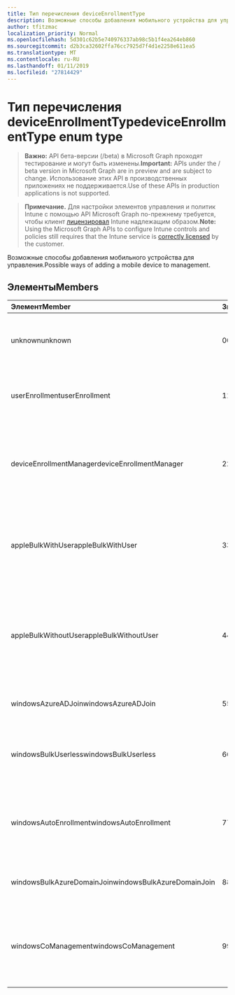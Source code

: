 ```yaml
---
title: Тип перечисления deviceEnrollmentType
description: Возможные способы добавления мобильного устройства для управления.
author: tfitzmac
localization_priority: Normal
ms.openlocfilehash: 5d301c62b5e740976337ab98c5b1f4ea264eb860
ms.sourcegitcommit: d2b3ca32602ffa76cc7925d7f4d1e2258e611ea5
ms.translationtype: MT
ms.contentlocale: ru-RU
ms.lasthandoff: 01/11/2019
ms.locfileid: "27814429"
---
```

# <a name="deviceenrollmenttype-enum-type"></a><span data-ttu-id="b3e0e-103">Тип перечисления deviceEnrollmentType</span><span class="sxs-lookup"><span data-stu-id="b3e0e-103">deviceEnrollmentType enum type</span></span>

> <span data-ttu-id="b3e0e-104">**Важно:** API бета-версии (/beta) в Microsoft Graph проходят тестирование и могут быть изменены.</span><span class="sxs-lookup"><span data-stu-id="b3e0e-104">**Important:** APIs under the / beta version in Microsoft Graph are in preview and are subject to change.</span></span> <span data-ttu-id="b3e0e-105">Использование этих API в производственных приложениях не поддерживается.</span><span class="sxs-lookup"><span data-stu-id="b3e0e-105">Use of these APIs in production applications is not supported.</span></span>

> <span data-ttu-id="b3e0e-106">**Примечание.** Для настройки элементов управления и политик Intune с помощью API Microsoft Graph по-прежнему требуется, чтобы клиент [лицензировал](https://go.microsoft.com/fwlink/?linkid=839381) Intune надлежащим образом.</span><span class="sxs-lookup"><span data-stu-id="b3e0e-106">**Note:** Using the Microsoft Graph APIs to configure Intune controls and policies still requires that the Intune service is [correctly licensed](https://go.microsoft.com/fwlink/?linkid=839381) by the customer.</span></span>

<span data-ttu-id="b3e0e-107">Возможные способы добавления мобильного устройства для управления.</span><span class="sxs-lookup"><span data-stu-id="b3e0e-107">Possible ways of adding a mobile device to management.</span></span>
## <a name="members"></a><span data-ttu-id="b3e0e-108">Элементы</span><span class="sxs-lookup"><span data-stu-id="b3e0e-108">Members</span></span>
|<span data-ttu-id="b3e0e-109">Элемент</span><span class="sxs-lookup"><span data-stu-id="b3e0e-109">Member</span></span>|<span data-ttu-id="b3e0e-110">Значение</span><span class="sxs-lookup"><span data-stu-id="b3e0e-110">Value</span></span>|<span data-ttu-id="b3e0e-111">Описание</span><span class="sxs-lookup"><span data-stu-id="b3e0e-111">Description</span></span>|
|:---|:---|:---|
|<span data-ttu-id="b3e0e-112">unknown</span><span class="sxs-lookup"><span data-stu-id="b3e0e-112">unknown</span></span>|<span data-ttu-id="b3e0e-113">0</span><span class="sxs-lookup"><span data-stu-id="b3e0e-113">0</span></span>|<span data-ttu-id="b3e0e-114">Тип регистрации значения по умолчанию не собираются.</span><span class="sxs-lookup"><span data-stu-id="b3e0e-114">Default value, enrollment type was not collected.</span></span>|
|<span data-ttu-id="b3e0e-115">userEnrollment</span><span class="sxs-lookup"><span data-stu-id="b3e0e-115">userEnrollment</span></span>|<span data-ttu-id="b3e0e-116">1</span><span class="sxs-lookup"><span data-stu-id="b3e0e-116">1</span></span>|<span data-ttu-id="b3e0e-117">Регистрация управляемых пользователя по каналу BYOD.</span><span class="sxs-lookup"><span data-stu-id="b3e0e-117">User driven enrollment through BYOD channel.</span></span>|
|<span data-ttu-id="b3e0e-118">deviceEnrollmentManager</span><span class="sxs-lookup"><span data-stu-id="b3e0e-118">deviceEnrollmentManager</span></span>|<span data-ttu-id="b3e0e-119">2</span><span class="sxs-lookup"><span data-stu-id="b3e0e-119">2</span></span>|<span data-ttu-id="b3e0e-120">Регистрация пользователя с учетной записью диспетчера устройств заявок через Интернет.</span><span class="sxs-lookup"><span data-stu-id="b3e0e-120">User enrollment with a device enrollment manager account.</span></span>|
|<span data-ttu-id="b3e0e-121">appleBulkWithUser</span><span class="sxs-lookup"><span data-stu-id="b3e0e-121">appleBulkWithUser</span></span>|<span data-ttu-id="b3e0e-122">3</span><span class="sxs-lookup"><span data-stu-id="b3e0e-122">3</span></span>|<span data-ttu-id="b3e0e-123">Регистрация массового Apple с запрос пользователя.</span><span class="sxs-lookup"><span data-stu-id="b3e0e-123">Apple bulk enrollment with user challenge.</span></span> <span data-ttu-id="b3e0e-124">(DEP конфигуратора Apple)</span><span class="sxs-lookup"><span data-stu-id="b3e0e-124">(DEP, Apple Configurator)</span></span>|
|<span data-ttu-id="b3e0e-125">appleBulkWithoutUser</span><span class="sxs-lookup"><span data-stu-id="b3e0e-125">appleBulkWithoutUser</span></span>|<span data-ttu-id="b3e0e-126">4</span><span class="sxs-lookup"><span data-stu-id="b3e0e-126">4</span></span>|<span data-ttu-id="b3e0e-127">Apple массового заявок через Интернет без запроса пользователя.</span><span class="sxs-lookup"><span data-stu-id="b3e0e-127">Apple bulk enrollment without user challenge.</span></span> <span data-ttu-id="b3e0e-128">(DEP конфигуратора Apple мобильных Config)</span><span class="sxs-lookup"><span data-stu-id="b3e0e-128">(DEP, Apple Configurator, Mobile Config)</span></span>|
|<span data-ttu-id="b3e0e-129">windowsAzureADJoin</span><span class="sxs-lookup"><span data-stu-id="b3e0e-129">windowsAzureADJoin</span></span>|<span data-ttu-id="b3e0e-130">5</span><span class="sxs-lookup"><span data-stu-id="b3e0e-130">5</span></span>|<span data-ttu-id="b3e0e-131">Присоединение к Windows Azure AD 10.</span><span class="sxs-lookup"><span data-stu-id="b3e0e-131">Windows 10 Azure AD Join.</span></span>|
|<span data-ttu-id="b3e0e-132">windowsBulkUserless</span><span class="sxs-lookup"><span data-stu-id="b3e0e-132">windowsBulkUserless</span></span>|<span data-ttu-id="b3e0e-133">6</span><span class="sxs-lookup"><span data-stu-id="b3e0e-133">6</span></span>|<span data-ttu-id="b3e0e-134">Массовое 10 Windows подачи заявок через ICD с сертификатом.</span><span class="sxs-lookup"><span data-stu-id="b3e0e-134">Windows 10 Bulk enrollment through ICD with certificate.</span></span>|
|<span data-ttu-id="b3e0e-135">windowsAutoEnrollment</span><span class="sxs-lookup"><span data-stu-id="b3e0e-135">windowsAutoEnrollment</span></span>|<span data-ttu-id="b3e0e-136">7</span><span class="sxs-lookup"><span data-stu-id="b3e0e-136">7</span></span>|<span data-ttu-id="b3e0e-137">Windows 10 автоматической подачи заявок.</span><span class="sxs-lookup"><span data-stu-id="b3e0e-137">Windows 10 automatic enrollment.</span></span> <span data-ttu-id="b3e0e-138">(Добавление учетной записи работы)</span><span class="sxs-lookup"><span data-stu-id="b3e0e-138">(Add work account)</span></span>|
|<span data-ttu-id="b3e0e-139">windowsBulkAzureDomainJoin</span><span class="sxs-lookup"><span data-stu-id="b3e0e-139">windowsBulkAzureDomainJoin</span></span>|<span data-ttu-id="b3e0e-140">8</span><span class="sxs-lookup"><span data-stu-id="b3e0e-140">8</span></span>|<span data-ttu-id="b3e0e-141">Windows 10 в пакетном режиме присоединиться к Azure AD.</span><span class="sxs-lookup"><span data-stu-id="b3e0e-141">Windows 10 bulk Azure AD Join.</span></span>|
|<span data-ttu-id="b3e0e-142">windowsCoManagement</span><span class="sxs-lookup"><span data-stu-id="b3e0e-142">windowsCoManagement</span></span>|<span data-ttu-id="b3e0e-143">9</span><span class="sxs-lookup"><span data-stu-id="b3e0e-143">9</span></span>|<span data-ttu-id="b3e0e-144">10 совместного управления Windows активировать по автопилот или групповой политики.</span><span class="sxs-lookup"><span data-stu-id="b3e0e-144">Windows 10 Co-Management triggered by AutoPilot or Group Policy.</span></span>|






